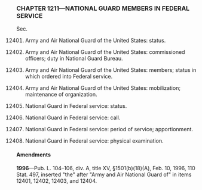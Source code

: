 ### **CHAPTER 1211—NATIONAL GUARD MEMBERS IN FEDERAL SERVICE** ###

Sec.

12401. Army and Air National Guard of the United States: status.

12402. Army and Air National Guard of the United States: commissioned officers; duty in National Guard Bureau.

12403. Army and Air National Guard of the United States: members; status in which ordered into Federal service.

12404. Army and Air National Guard of the United States: mobilization; maintenance of organization.

12405. National Guard in Federal service: status.

12406. National Guard in Federal service: call.

12407. National Guard in Federal service: period of service; apportionment.

12408. National Guard in Federal service: physical examination.

#### Amendments ####

**1996**—Pub. L. 104–106, div. A, title XV, §1501(b)(18)(A), Feb. 10, 1996, 110 Stat. 497, inserted "the" after "Army and Air National Guard of" in items 12401, 12402, 12403, and 12404.